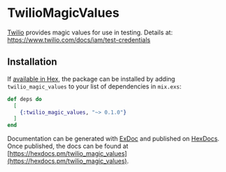 # TwilioMagicValues

[Twilio](https://www.twilio.com) provides magic values for use in testing. Details at: https://www.twilio.com/docs/iam/test-credentials

## Installation

If [available in Hex](https://hex.pm/docs/publish), the package can be installed
by adding `twilio_magic_values` to your list of dependencies in `mix.exs`:

```elixir
def deps do
  [
    {:twilio_magic_values, "~> 0.1.0"}
  ]
end
```

Documentation can be generated with [ExDoc](https://github.com/elixir-lang/ex_doc)
and published on [HexDocs](https://hexdocs.pm). Once published, the docs can
be found at [https://hexdocs.pm/twilio_magic_values](https://hexdocs.pm/twilio_magic_values).
